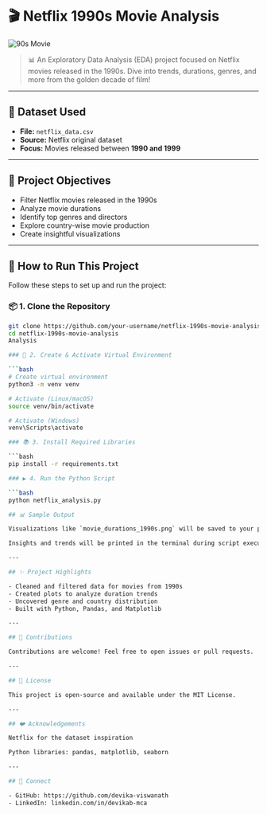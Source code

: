# 🎬 Netflix 1990s Movie Analysis



![90s Movie](https://media.giphy.com/media/3o7TKtnuHOHHUjR38Y/giphy.gif)



> 📊 An Exploratory Data Analysis (EDA) project focused on Netflix movies released in the 1990s. Dive into trends, durations, genres, and more from the golden decade of film!

---

## 📁 Dataset Used

- **File:** `netflix_data.csv`
- **Source:** Netflix original dataset
- **Focus:** Movies released between **1990 and 1999**

---

## 📌 Project Objectives

- Filter Netflix movies released in the 1990s
- Analyze movie durations
- Identify top genres and directors
- Explore country-wise movie production
- Create insightful visualizations

---

## 🧪 How to Run This Project

Follow these steps to set up and run the project:

### 📦 1. Clone the Repository

```bash
git clone https://github.com/your-username/netflix-1990s-movie-analysis.git
cd netflix-1990s-movie-analysis
Analysis

### 🧰 2. Create & Activate Virtual Environment

```bash
# Create virtual environment
python3 -m venv venv

# Activate (Linux/macOS)
source venv/bin/activate

# Activate (Windows)
venv\Scripts\activate

### 📚 3. Install Required Libraries

```bash
pip install -r requirements.txt

### ▶️ 4. Run the Python Script

```bash
python netflix_analysis.py

## 📊 Sample Output

Visualizations like `movie_durations_1990s.png` will be saved to your project folder.

Insights and trends will be printed in the terminal during script execution.

---

## ✨ Project Highlights

- Cleaned and filtered data for movies from 1990s  
- Created plots to analyze duration trends  
- Uncovered genre and country distribution  
- Built with Python, Pandas, and Matplotlib  

---

## 🤝 Contributions

Contributions are welcome! Feel free to open issues or pull requests.

---

## 📜 License

This project is open-source and available under the MIT License.

---

## ❤️ Acknowledgements

Netflix for the dataset inspiration

Python libraries: pandas, matplotlib, seaborn

---

## 🔗 Connect

- GitHub: https://github.com/devika-viswanath  
- LinkedIn: linkedin.com/in/devikab-mca
